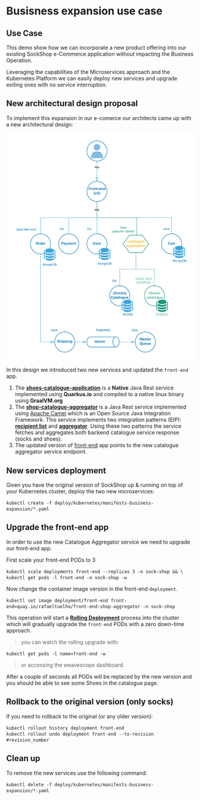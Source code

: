# Busisness expansion use case

## Use Case
This demo show how we can incorporate a new product offering into our existing SockShop e-Commerce application without impacting the Business Operation.

Leveraging the capabilities of the Microservices approach and the Kubernetes Platform we can easily deploy new services and upgrade exiting ones with no service interruption.

## New architectural design proposal
To implement this expansion in our e-comerce our architects came up with a new architectural design:

![New Architecture diagram](../../../internal-docs/Arch_v2.png "Architecture")

In this design we introduced two new services and updated the `front-end` app.

 1. The [**shoes-catalogue-application**](https://github.com/rafaeltuelho/shoes-catalogue-application) is a __Native__ Java Rest service implemented using **Quarkus.io** and compiled to a native linux binary using **GraalVM.org**
 2. The [**shop-catalogue-aggregator**](https://github.com/rafaeltuelho/shop-catalogue-aggregator) is a Java Rest service implemented using [Apache Camel](https://camel.apache.org/staging/) which is an Open Source Java Integration Framework. This service implements two integration patterns (EIP): [**recipient list**](https://www.enterpriseintegrationpatterns.com/patterns/messaging/RecipientList.html) and [**aggregator**](https://www.enterpriseintegrationpatterns.com/patterns/messaging/Aggregator.html). Using these two patterns the service fetches and aggregates both backend catalogue service response (socks and shoes).
 3. The updated version of [front-end](https://github.com/rafaeltuelho/front-end/tree/shop-aggregator) app points to the new catalogue aggregator service endpoint.

## New services deployment
Given you have the original version of SockShop up & running on top of your Kubernetes cluster, deploy the two new microservices:

```
kubectl create -f deploy/kubernetes/manifests-business-expansion/*.yaml
```

## Upgrade the front-end app
In order to use the new Catalogue Aggregator service we need to upgrade our front-end app. 

First scale your front-end PODs to 3
```
kubectl scale deployments front-end --replicas 3 -n sock-shop && \
kubectl get pods -l front-end -n sock-shop -w
```

Now change the container image version in the front-end `deployment`.

```
kubectl set image deployment/front-end front-end=quay.io/rafaeltuelho/front-end:shop-aggregator -n sock-shop
```

This operation will start a [**Rolling Deployment**](https://kubernetes.io/docs/tutorials/kubernetes-basics/update/update-intro/) process into the cluster which will gradually upgrade the `front-end` PODs with a zero down-time approach.

> you can watch the rolling upgrade with:
  ```
  kubectl get pods -l name=front-end -w
  ```
> or accessing the weavescope dashboard.

After a couple of seconds all PODs will be replaced by the new version and you should be able to see some Shoes in the catalogue page.

## Rollback to the original version (only socks)
If you need to rollback to the original (or any older version):

```
kubectl rollout history deployment front-end
kubectl rollout undo deployment front-end --to-revision #revision_number
```

## Clean up
To remove the new services use the following command:

```
kubectl delete -f deploy/kubernetes/manifests-business-expansion/*.yaml
```